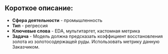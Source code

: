 ## Короткое описание:
* **Сфера деятельности** - промышленность
* **Тип** - регрессия
* **Ключевые слова** - EDA, мультитаргет, кастомная метрика
* **Задача** - Модель должна предсказать коэффициент восстановления золота из золотосодержащей руды. Использовать метрику данную Заказчиком.
